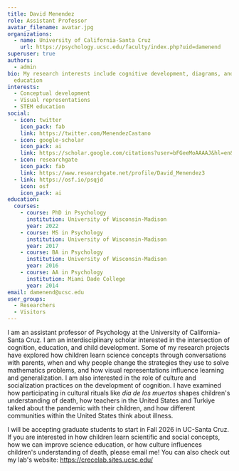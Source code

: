 ```yaml
---
title: David Menendez
role: Assistant Professor
avatar_filename: avatar.jpg
organizations:
  - name: University of California-Santa Cruz
    url: https://psychology.ucsc.edu/faculty/index.php?uid=damenend
superuser: true
authors:
  - admin
bio: My research interests include cognitive development, diagrams, and STEM
  education
interests:
  - Conceptual development
  - Visual representations
  - STEM education
social:
  - icon: twitter
    icon_pack: fab
    link: https://twitter.com/MenendezCastano
  - icon: google-scholar
    icon_pack: ai
    link: https://scholar.google.com/citations?user=bFGeeMoAAAAJ&hl=en&oi=sra
  - icon: researchgate
    icon_pack: fab
    link: https://www.researchgate.net/profile/David_Menendez3
  - link: https://osf.io/psqjd
    icon: osf
    icon_pack: ai
education:
  courses:
    - course: PhD in Psychology
      institution: University of Wisconsin-Madison
      year: 2022
    - course: MS in Psychology
      institution: University of Wisconsin-Madison
      year: 2017
    - course: BA in Psychology
      institution: University of Wisconsin-Madison
      year: 2016
    - course: AA in Psychology
      institution: Miami Dade College
      year: 2014
email: damenend@ucsc.edu
user_groups:
  - Researchers
  - Visitors
---
```

I am an assistant professor of Psychology at the University of California-Santa Cruz. I am an interdisciplinary scholar interested in the intersection of cognition, education, and child development. Some of my research projects have explored how children learn science concepts through conversations with parents, when and why people change the strategies they use to solve mathematics problems, and how visual representations influence learning and generalization. I am also interested in the role of culture and socialization practices on the development of cognition. I have examined how participating in cultural rituals like *dia de los muertos* shapes children's understanding of death, how teachers in the United States and Turkiye talked about the pandemic with their children, and how different communities within the United States think about illness.

I will be accepting graduate students to start in Fall 2026 in UC-Santa Cruz. If you are interested in how children learn scientific and social concepts, how we can improve science education, or how culture influences children's understanding of death, please email me! You can also check out my lab's website: https://crecelab.sites.ucsc.edu/
